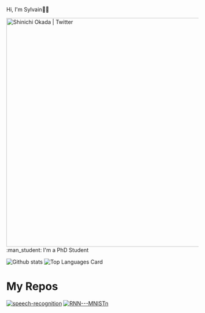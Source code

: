 Hi, I'm Sylvain👋😍 

<img align="left" alt="Shinichi Okada | Twitter" width="600px" src="https://www.ucl.ac.uk/iccs/sites/iccs/files/styles/large_image/public/climate-ml.png?itok=Y53ozZU0"/>
<br/>
<br/>
<br/>
<br/>
<br/>
<br/>
<br/>
<br/>
<br/>
<br/>
<br/>
<br/>
<br/>
<br/>
:man_student: I'm a PhD Student


![Github stats](https://github-readme-stats.vercel.app/api?username=SylvainVerdy&theme=highcontrast&show_icons=true&count_private=true)
![Top Languages Card](https://github-readme-stats.vercel.app/api/top-langs/?username=SylvainVerdy&layout=compact)


# My Repos
[![speech-recognition](https://github-readme-stats.vercel.app/api/pin/?username=SylvainVerdy&repo=speech-recognition&show_owner=true)](https://github.com/SylvainVerdy/speech-recognition)
[![RNN---MNISTn](https://github-readme-stats.vercel.app/api/pin/?username=SylvainVerdy&repo=RNN---MNIST&show_owner=true)](https://github.com/SylvainVerdy/RNN---MNIST)

